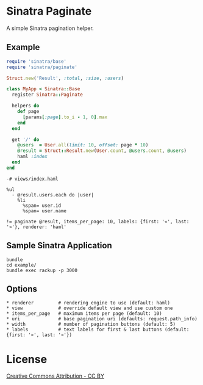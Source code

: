 # Sinatra Paginate

A simple Sinatra pagination helper.

## Example

```ruby
require 'sinatra/base'
require 'sinatra/paginate'

Struct.new('Result', :total, :size, :users)

class MyApp < Sinatra::Base
  register Sinatra::Paginate

  helpers do
    def page
      [params[:page].to_i - 1, 0].max
    end
  end

  get '/' do
    @users  = User.all(limit: 10, offset: page * 10)
    @result = Struct::Result.new(User.count, @users.count, @users)
    haml :index
  end
end
```

```haml
-# views/index.haml

%ul
  - @result.users.each do |user|
    %li
      %span= user.id
      %span= user.name

!= paginate @result, items_per_page: 10, labels: {first: '«', last: '»'}, renderer: 'haml'
```

## Sample Sinatra Application

```
bundle
cd example/
bundle exec rackup -p 3000
```

## Options

```
* renderer         # rendering engine to use (default: haml)
* view             # override default view and use custom one
* items_per_page   # maximum items per page (default: 10)
* uri              # base pagination uri (defaults: request.path_info)
* width            # number of pagination buttons (default: 5)
* labels           # text labels for first & last buttons (default: {first: '«', last: '»'})
```

# License
[Creative Commons Attribution - CC BY](http://creativecommons.org/licenses/by/3.0)
